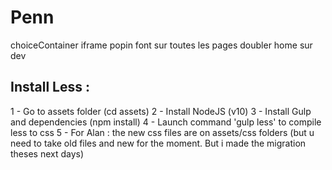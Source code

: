 # Penn
 
 choiceContainer 
 iframe popin 
 font sur toutes les pages
 doubler home sur dev 

 
## Install Less :

1 - Go to assets folder (cd assets)
2 - Install NodeJS (v10)
3 - Install Gulp and dependencies (npm install)
4 - Launch command 'gulp less' to compile less to css
5 - For Alan : the new css files are on assets/css folders (but u need to take old files and new for the moment. But i made the migration theses next days)  